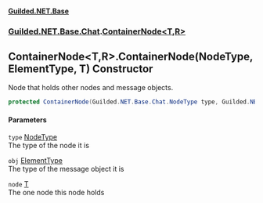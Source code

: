 
#### [Guilded.NET.Base](index 'index')
### [Guilded.NET.Base.Chat](index#Guilded_NET_Base_Chat 'Guilded.NET.Base.Chat').[ContainerNode&lt;T,R&gt;](ContainerNode_T_R_ 'Guilded.NET.Base.Chat.ContainerNode&lt;T,R&gt;')
## ContainerNode&lt;T,R&gt;.ContainerNode(NodeType, ElementType, T) Constructor
Node that holds other nodes and message objects.  
```csharp
protected ContainerNode(Guilded.NET.Base.Chat.NodeType type, Guilded.NET.Base.Chat.ElementType obj, T node);
```

#### Parameters
<a name='Guilded_NET_Base_Chat_ContainerNode_T_R__ContainerNode(Guilded_NET_Base_Chat_NodeType_Guilded_NET_Base_Chat_ElementType_T)_type'></a>
`type` [NodeType](NodeType 'Guilded.NET.Base.Chat.NodeType')  
The type of the node it is
  
<a name='Guilded_NET_Base_Chat_ContainerNode_T_R__ContainerNode(Guilded_NET_Base_Chat_NodeType_Guilded_NET_Base_Chat_ElementType_T)_obj'></a>
`obj` [ElementType](ElementType 'Guilded.NET.Base.Chat.ElementType')  
The type of the message object it is
  
<a name='Guilded_NET_Base_Chat_ContainerNode_T_R__ContainerNode(Guilded_NET_Base_Chat_NodeType_Guilded_NET_Base_Chat_ElementType_T)_node'></a>
`node` [T](ContainerNode_T_R_#Guilded_NET_Base_Chat_ContainerNode_T_R__T 'Guilded.NET.Base.Chat.ContainerNode&lt;T,R&gt;.T')  
The one node this node holds
  
